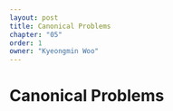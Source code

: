 ```yaml
---
layout: post
title: Canonical Problems
chapter: "05"
order: 1
owner: "Kyeongmin Woo"
---
```


# Canonical Problems